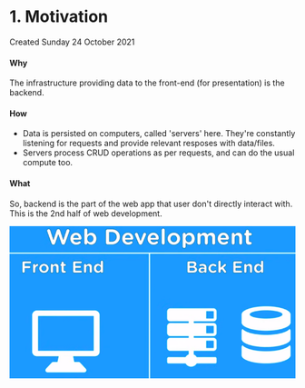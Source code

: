 # 1. Motivation
Created Sunday 24 October 2021

#### Why
The infrastructure providing data to the front-end (for presentation) is the backend.

#### How

* Data is persisted on computers, called 'servers' here. They're constantly listening for requests and provide relevant resposes with data/files.
* Servers process CRUD operations as per requests, and can do the usual compute too.


#### What
So, backend is the part of the web app that user don't directly interact with. This is the 2nd half of web development.

![](./0._Motivation/pasted_image.png)

